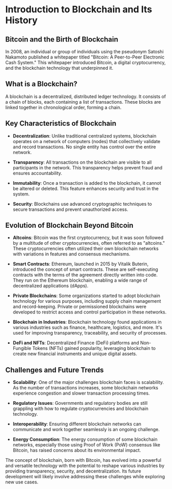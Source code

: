 # Introduction to Blockchain and Its History

## Bitcoin and the Birth of Blockchain

In 2008, an individual or group of individuals using the pseudonym Satoshi Nakamoto published a whitepaper titled "Bitcoin: A Peer-to-Peer Electronic Cash System." This whitepaper introduced Bitcoin, a digital cryptocurrency, and the blockchain technology that underpinned it.

## What is a Blockchain?

A blockchain is a decentralized, distributed ledger technology. It consists of a chain of blocks, each containing a list of transactions. These blocks are linked together in chronological order, forming a chain.

## Key Characteristics of Blockchain

- **Decentralization**: Unlike traditional centralized systems, blockchain operates on a network of computers (nodes) that collectively validate and record transactions. No single entity has control over the entire network.

- **Transparency**: All transactions on the blockchain are visible to all participants in the network. This transparency helps prevent fraud and ensures accountability.

- **Immutability**: Once a transaction is added to the blockchain, it cannot be altered or deleted. This feature enhances security and trust in the system.

- **Security**: Blockchains use advanced cryptographic techniques to secure transactions and prevent unauthorized access.

## Evolution of Blockchain Beyond Bitcoin

- **Altcoins**: Bitcoin was the first cryptocurrency, but it was soon followed by a multitude of other cryptocurrencies, often referred to as "altcoins." These cryptocurrencies often utilized their own blockchain networks with variations in features and consensus mechanisms.

- **Smart Contracts**: Ethereum, launched in 2015 by Vitalik Buterin, introduced the concept of smart contracts. These are self-executing contracts with the terms of the agreement directly written into code. They run on the Ethereum blockchain, enabling a wide range of decentralized applications (dApps).

- **Private Blockchains**: Some organizations started to adopt blockchain technology for various purposes, including supply chain management and record-keeping. Private or permissioned blockchains were developed to restrict access and control participation in these networks.

- **Blockchain in Industries**: Blockchain technology found applications in various industries such as finance, healthcare, logistics, and more. It's used for improving transparency, traceability, and security of processes.

- **DeFi and NFTs**: Decentralized Finance (DeFi) platforms and Non-Fungible Tokens (NFTs) gained popularity, leveraging blockchain to create new financial instruments and unique digital assets.

## Challenges and Future Trends

- **Scalability**: One of the major challenges blockchain faces is scalability. As the number of transactions increases, some blockchain networks experience congestion and slower transaction processing times.

- **Regulatory Issues**: Governments and regulatory bodies are still grappling with how to regulate cryptocurrencies and blockchain technology.

- **Interoperability**: Ensuring different blockchain networks can communicate and work together seamlessly is an ongoing challenge.

- **Energy Consumption**: The energy consumption of some blockchain networks, especially those using Proof of Work (PoW) consensus like Bitcoin, has raised concerns about its environmental impact.

The concept of blockchain, born with Bitcoin, has evolved into a powerful and versatile technology with the potential to reshape various industries by providing transparency, security, and decentralization. Its future development will likely involve addressing these challenges while exploring new use cases.
